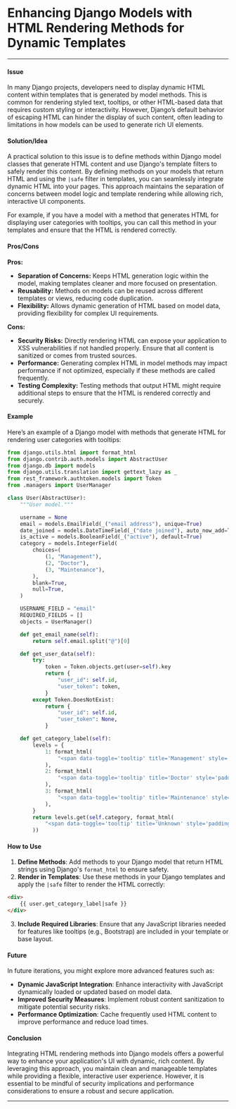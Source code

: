 # Enhancing Django Models with HTML Rendering Methods for Dynamic Templates

---

#### **Issue**

In many Django projects, developers need to display dynamic HTML content within
templates that is generated by model methods. This is common for rendering
styled text, tooltips, or other HTML-based data that requires custom styling or
interactivity. However, Django’s default behavior of escaping HTML can hinder
the display of such content, often leading to limitations in how models can be
used to generate rich UI elements.

#### **Solution/Idea**

A practical solution to this issue is to define methods within Django model
classes that generate HTML content and use Django's template filters to safely
render this content. By defining methods on your models that return HTML and
using the `|safe` filter in templates, you can seamlessly integrate dynamic
HTML into your pages. This approach maintains the separation of concerns
between model logic and template rendering while allowing rich, interactive UI
components.

For example, if you have a model with a method that generates HTML for
displaying user categories with tooltips, you can call this method in your
templates and ensure that the HTML is rendered correctly.

#### **Pros/Cons**

**Pros:**

- **Separation of Concerns:** Keeps HTML generation logic within the model,
  making templates cleaner and more focused on presentation.
- **Reusability:** Methods on models can be reused across different templates
  or views, reducing code duplication.
- **Flexibility:** Allows dynamic generation of HTML based on model data,
  providing flexibility for complex UI requirements.

**Cons:**

- **Security Risks:** Directly rendering HTML can expose your application to
  XSS vulnerabilities if not handled properly. Ensure that all content is
  sanitized or comes from trusted sources.
- **Performance:** Generating complex HTML in model methods may impact
  performance if not optimized, especially if these methods are called
  frequently.
- **Testing Complexity:** Testing methods that output HTML might require
  additional steps to ensure that the HTML is rendered correctly and securely.

#### **Example**

Here’s an example of a Django model with methods that generate HTML for
rendering user categories with tooltips:

```python
from django.utils.html import format_html
from django.contrib.auth.models import AbstractUser
from django.db import models
from django.utils.translation import gettext_lazy as _
from rest_framework.authtoken.models import Token
from .managers import UserManager

class User(AbstractUser):
    """User model."""

    username = None
    email = models.EmailField(_("email address"), unique=True)
    date_joined = models.DateTimeField(_("date joined"), auto_now_add=True)
    is_active = models.BooleanField(_("active"), default=True)
    category = models.IntegerField(
        choices=(
            (1, "Management"),
            (2, "Doctor"),
            (3, "Maintenance"),
        ),
        blank=True,
        null=True,
    )

    USERNAME_FIELD = "email"
    REQUIRED_FIELDS = []
    objects = UserManager()

    def get_email_name(self):
        return self.email.split("@")[0]

    def get_user_data(self):
        try:
            token = Token.objects.get(user=self).key
            return {
                "user_id": self.id,
                "user_token": token,
            }
        except Token.DoesNotExist:
            return {
                "user_id": self.id,
                "user_token": None,
            }

    def get_category_label(self):
        levels = {
            1: format_html(
                "<span data-toggle='tooltip' title='Management' style='padding:3px 5px; border-radius:4px; color: whitesmoke; background: red; font-weight: bold;'>Management</span>"
            ),
            2: format_html(
                "<span data-toggle='tooltip' title='Doctor' style='padding:5px 5px; border-radius:4px; color: whitesmoke; background: orange; font-weight: bold;'>Doctor</span>"
            ),
            3: format_html(
                "<span data-toggle='tooltip' title='Maintenance' style='padding:5px 5px; border-radius:4px; color: whitesmoke; background: green; font-weight: bold;'>Maintenance</span>"
            ),
        }
        return levels.get(self.category, format_html(
            "<span data-toggle='tooltip' title='Unknown' style='padding:5px 5px; border-radius:4px; color: whitesmoke; background: gray; font-weight: bold;'>Unknown</span>"
        ))
```

#### **How to Use**

1. **Define Methods**: Add methods to your Django model that return HTML
   strings using Django's `format_html` to ensure safety.
2. **Render in Templates**: Use these methods in your Django templates and
   apply the `|safe` filter to render the HTML correctly:
   
```html
<div>
    {{ user.get_category_label|safe }}
</div>
```

3. **Include Required Libraries**: Ensure that any JavaScript libraries needed
   for features like tooltips (e.g., Bootstrap) are included in your template
       or base layout.

#### **Future**

In future iterations, you might explore more advanced features such as:

- **Dynamic JavaScript Integration**: Enhance interactivity with JavaScript
  dynamically loaded or updated based on model data.
- **Improved Security Measures**: Implement robust content sanitization to
  mitigate potential security risks.
- **Performance Optimization**: Cache frequently used HTML content to improve
  performance and reduce load times.

#### **Conclusion**

Integrating HTML rendering methods into Django models offers a powerful way to
enhance your application's UI with dynamic, rich content. By leveraging this
approach, you maintain clean and manageable templates while providing a
flexible, interactive user experience. However, it is essential to be mindful
of security implications and performance considerations to ensure a robust and
secure application.

---

<!--
**Suggested Hashtags:**
#Django #WebDevelopment #HTMLRendering #Python #WebDesign #DjangoModels #Templates #DynamicContent #WebSecurity #TechTips
-->
